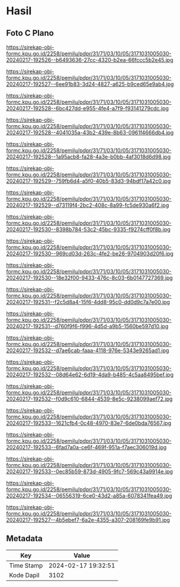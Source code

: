 # Hasil

## Foto C Plano

https://sirekap-obj-formc.kpu.go.id/2258/pemilu/pdpr/31/71/03/10/05/3171031005030-20240217-192526--b6493636-27cc-4320-b2ea-66fccc5b2e45.jpg

https://sirekap-obj-formc.kpu.go.id/2258/pemilu/pdpr/31/71/03/10/05/3171031005030-20240217-192527--6ee91b83-3d24-4827-a625-b9ced65e9ab4.jpg

https://sirekap-obj-formc.kpu.go.id/2258/pemilu/pdpr/31/71/03/10/05/3171031005030-20240217-192528--6bc427dd-e955-4fe4-a7f9-f93141279cdc.jpg

https://sirekap-obj-formc.kpu.go.id/2258/pemilu/pdpr/31/71/03/10/05/3171031005030-20240217-192528--4041035a-43b2-439e-8b63-0961f4666db4.jpg

https://sirekap-obj-formc.kpu.go.id/2258/pemilu/pdpr/31/71/03/10/05/3171031005030-20240217-192528--1a95acb8-fa28-4a3e-b0bb-4af3018d6d98.jpg

https://sirekap-obj-formc.kpu.go.id/2258/pemilu/pdpr/31/71/03/10/05/3171031005030-20240217-192529--759fb6d4-a5f0-40b5-83d3-94bdf17a42c0.jpg

https://sirekap-obj-formc.kpu.go.id/2258/pemilu/pdpr/31/71/03/10/05/3171031005030-20240217-192529--d73119f4-2bc2-408c-8a99-fc5de930a6f2.jpg

https://sirekap-obj-formc.kpu.go.id/2258/pemilu/pdpr/31/71/03/10/05/3171031005030-20240217-192530--8398b784-53c2-45bc-9335-f9274cff0f8b.jpg

https://sirekap-obj-formc.kpu.go.id/2258/pemilu/pdpr/31/71/03/10/05/3171031005030-20240217-192530--969cd03d-263c-4fe2-be26-9704903d20f6.jpg

https://sirekap-obj-formc.kpu.go.id/2258/pemilu/pdpr/31/71/03/10/05/3171031005030-20240217-192530--18e32f00-9433-476c-8c03-6b0147727369.jpg

https://sirekap-obj-formc.kpu.go.id/2258/pemilu/pdpr/31/71/03/10/05/3171031005030-20240217-192531--f2c5d8a4-15f6-4dd8-95c0-dd0d9c7a7e00.jpg

https://sirekap-obj-formc.kpu.go.id/2258/pemilu/pdpr/31/71/03/10/05/3171031005030-20240217-192531--d760f9f6-f996-4d5d-a9b5-1560be597d10.jpg

https://sirekap-obj-formc.kpu.go.id/2258/pemilu/pdpr/31/71/03/10/05/3171031005030-20240217-192532--d7ae6cab-faaa-4118-976e-5343e9265ad1.jpg

https://sirekap-obj-formc.kpu.go.id/2258/pemilu/pdpr/31/71/03/10/05/3171031005030-20240217-192532--08d64e62-6d19-4da9-b485-4c5aa8495bef.jpg

https://sirekap-obj-formc.kpu.go.id/2258/pemilu/pdpr/31/71/03/10/05/3171031005030-20240217-192532--f0d9c610-6844-4539-8e5c-9238099aef72.jpg

https://sirekap-obj-formc.kpu.go.id/2258/pemilu/pdpr/31/71/03/10/05/3171031005030-20240217-192533--1621cfb4-0c48-4970-83e7-6de0bda76567.jpg

https://sirekap-obj-formc.kpu.go.id/2258/pemilu/pdpr/31/71/03/10/05/3171031005030-20240217-192533--6fad7a0a-ce6f-469f-951a-f7aec306019d.jpg

https://sirekap-obj-formc.kpu.go.id/2258/pemilu/pdpr/31/71/03/10/05/3171031005030-20240217-192533--0ec85b59-873d-4905-9fc7-569c43a9914e.jpg

https://sirekap-obj-formc.kpu.go.id/2258/pemilu/pdpr/31/71/03/10/05/3171031005030-20240217-192534--06556319-6ce0-43d2-a85a-6078341fea49.jpg

https://sirekap-obj-formc.kpu.go.id/2258/pemilu/pdpr/31/71/03/10/05/3171031005030-20240217-192527--4b5ebef7-6a2e-4355-a307-208169fe9b91.jpg


## Metadata

| Key        | Value               |
| ---------- | ------------------- |
| Time Stamp | 2024-02-17 19:32:51 |
| Kode Dapil | 3102                |



